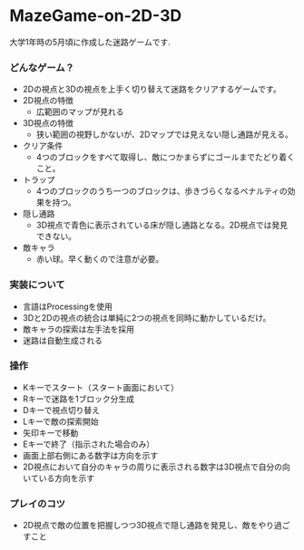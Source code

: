 # MazeGame-on-2D-3D
大学1年時の5月頃に作成した迷路ゲームです.

### どんなゲーム？
- 2Dの視点と3Dの視点を上手く切り替えて迷路をクリアするゲームです。
- 2D視点の特徴
    - 広範囲のマップが見れる
- 3D視点の特徴
    - 狭い範囲の視野しかないが、2Dマップでは見えない隠し通路が見える。
- クリア条件
    - 4つのブロックをすべて取得し、敵につかまらずにゴールまでたどり着くこと。
- トラップ
    - 4つのブロックのうち一つのブロックは、歩きづらくなるペナルティの効果を持つ。
- 隠し通路
    - 3D視点で青色に表示されている床が隠し通路となる。2D視点では発見できない。
- 敵キャラ
    - 赤い球。早く動くので注意が必要。
### 実装について
- 言語はProcessingを使用
- 3Dと2Dの視点の統合は単純に2つの視点を同時に動かしているだけ。
- 敵キャラの探索は左手法を採用
- 迷路は自動生成される

### 操作
- Kキーでスタート（スタート画面において）
- Rキーで迷路を1ブロック分生成
- Dキーで視点切り替え
- Lキーで敵の探索開始
- 矢印キーで移動
- Eキーで終了（指示された場合のみ）
- 画面上部右側にある数字は方向を示す
- 2D視点において自分のキャラの周りに表示される数字は3D視点で自分の向いている方向を示す

### プレイのコツ
- 2D視点で敵の位置を把握しつつ3D視点で隠し通路を発見し、敵をやり過ごすこと
